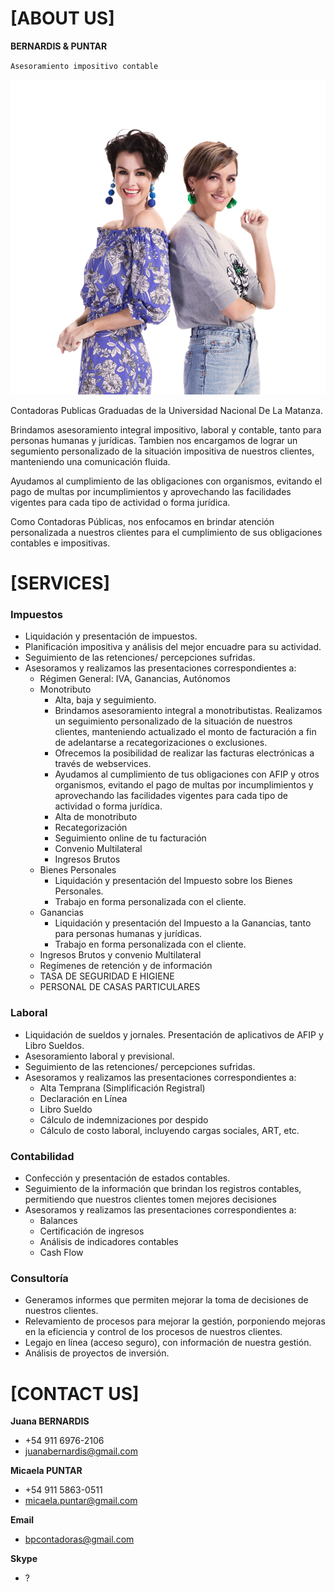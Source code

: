 
# [ABOUT US]

**BERNARDIS & PUNTAR**

`Asesoramiento impositivo contable`

![Image](/doc/image-sample.png)

Contadoras Publicas Graduadas de la Universidad Nacional De La Matanza.

Brindamos asesoramiento integral impositivo, laboral y contable, tanto para personas humanas y jurídicas. Tambien nos encargamos de lograr un segumiento personalizado de la situación impositiva de nuestros clientes, manteniendo una comunicación fluida. 

Ayudamos al cumplimiento de las obligaciones con  organismos, evitando el pago de multas por incumplimientos y aprovechando las facilidades vigentes para cada tipo de actividad o forma jurídica.

Como Contadoras Públicas, nos enfocamos en brindar atención personalizada a nuestros clientes para el cumplimiento de sus obligaciones contables e impositivas.


# [SERVICES]

### Impuestos
* Liquidación y presentación de impuestos.
* Planificación impositiva y análisis del mejor encuadre para su actividad.
* Seguimiento de las retenciones/ percepciones sufridas.
* Asesoramos y realizamos las presentaciones correspondientes a:
	* Régimen General: IVA, Ganancias, Autónomos
	* Monotributo
		* Alta, baja y seguimiento.
		* Brindamos asesoramiento integral a monotributistas. Realizamos un seguimiento personalizado de la situación de nuestros clientes, manteniendo actualizado el monto de facturación a fin de adelantarse a recategorizaciones o exclusiones.
		* Ofrecemos la posibilidad de realizar las facturas electrónicas a través de webservices.
		* Ayudamos al cumplimiento de tus obligaciones con AFIP y otros organismos, evitando el pago de multas por incumplimientos y aprovechando las facilidades vigentes para cada tipo de actividad o forma jurídica.
		* Alta de monotributo
		* Recategorización
		* Seguimiento online de tu facturación
		* Convenio Multilateral
		* Ingresos Brutos
	* Bienes Personales
		* Liquidación y presentación del Impuesto sobre los Bienes Personales. 
		* Trabajo en forma personalizada con el cliente.
	* Ganancias
		* Liquidación y presentación del Impuesto a la Ganancias, tanto para personas humanas y jurídicas. 
		* Trabajo en forma personalizada con el cliente.
	* Ingresos Brutos y convenio Multilateral
	* Regímenes de retención y de información
	* TASA DE SEGURIDAD E HIGIENE
	* PERSONAL DE CASAS PARTICULARES

### Laboral
* Liquidación de sueldos y jornales. Presentación de aplicativos de AFIP y Libro Sueldos.
* Asesoramiento laboral y previsional.
* Seguimiento de las retenciones/ percepciones sufridas.
* Asesoramos y realizamos las presentaciones correspondientes a:
	* Alta Temprana (Simplificación Registral)
	* Declaración en Línea
	* Libro Sueldo
	* Cálculo de indemnizaciones por despido
	* Cálculo de costo laboral, incluyendo cargas sociales, ART, etc.

### Contabilidad
* Confección y presentación de estados contables.
* Seguimiento de la información que brindan los registros contables, permitiendo que nuestros clientes tomen mejores decisiones
* Asesoramos y realizamos las presentaciones correspondientes a:
	* Balances
	* Certificación de ingresos
	* Análisis de indicadores contables
	* Cash Flow

### Consultoría
* Generamos informes que permiten mejorar la toma de decisiones de nuestros clientes.
* Relevamiento de procesos para mejorar la gestión, porponiendo mejoras en la eficiencia y control de los procesos de nuestros clientes.
* Legajo en línea (acceso seguro), con información de nuestra gestión.
* Análisis de proyectos de inversión.

# [CONTACT US]

**Juana BERNARDIS**
* +54 911 6976-2106
* juanabernardis@gmail.com

**Micaela PUNTAR**
* +54 911 5863-0511
* micaela.puntar@gmail.com

**Email**
* bpcontadoras@gmail.com

**Skype**
* ?


